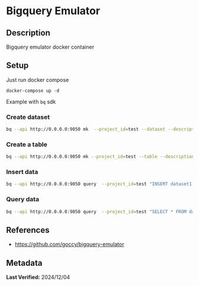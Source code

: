 # Bigquery Emulator

## Description

Bigquery emulator docker container

## Setup

Just run docker compose

```
docker-compose up -d
```

Example with `bq` sdk 

### Create dataset

```sh
bq --api http://0.0.0.0:9050 mk  --project_id=test --dataset --description="Test dataset" dataset1
```

### Create a table

```sh
bq --api http://0.0.0.0:9050 mk --project_id=test --table --description="table1" dataset1.table1 "qtr:STRING,sales:FLOAT,year:STRING"
```

### Insert data

```sh
bq --api http://0.0.0.0:9050 query  --project_id=test "INSERT dataset1.table1(qtr,sales,year) VALUES('foo',12.3,'2024')"
```

### Query data

```sh
bq --api http://0.0.0.0:9050 query  --project_id=test "SELECT * FROM dataset1.table1"
```

## References

* https://github.com/goccy/bigquery-emulator

## Metadata

**Last Verified:** 2024/12/04